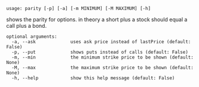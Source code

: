 ```
usage: parity [-p] [-a] [-m MINIMUM] [-M MAXIMUM] [-h]
```

shows the parity for options. in theory a short plus a stock should equal a call plus a bond.

```
optional arguments:
  -a, --ask             uses ask price instead of lastPrice (default: False)
  -p, --put             shows puts instead of calls (default: False)
  -m, --min             the minimum strike price to be shown (default: None)
  -M, --max             the maximum strike price to be shown (default: None)
  -h, --help            show this help message (default: False)
```

